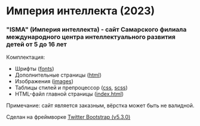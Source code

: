 # Империя интеллекта (2023)
### "ISMA" (Империя интеллекта) - cайт Самарского филиала международного центра интеллектуального развития детей от 5 до 16 лет

Кoмплектация:
- Шрифты ([fonts](https://github.com/itsUltraWolf/Imperia-intellekta/tree/main/fonts))
- Дополнительные страницы ([html](https://github.com/itsUltraWolf/Imperia-intellekta/tree/main/html))
- Изображения ([images](https://github.com/itsUltraWolf/Imperia-intellekta/tree/main/images))
- Таблицы стилей и препроцессор ([css](https://github.com/itsUltraWolf/Imperia-intellekta/tree/main/styles/css), [scss](https://github.com/itsUltraWolf/Imperia-intellekta/tree/main/styles/scss))
- HTML-файл главной страницы ([index.html](https://github.com/itsUltraWolf/Imperia-intellekta/blob/main/index.html))

Примечание: сайт является заказным, вёрстка может быть не валидной.

Сделан на фреймворке [Twitter Bootstrap (v5.3.0)](https://getbootstrap.com/docs/5.3/getting-started/introduction/)
